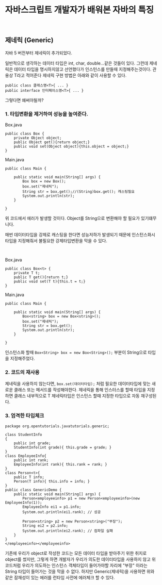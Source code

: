 # 자바스크립트 개발자가 배워본 자바의 특징


<br />

## 제네릭 (Generic)

자바 5 버전부터 제네릭이 추가되었다.

일반적으로 생각하는 데이터 타입은 int, char, double...같은 것들이 있다. 그런데 제네릭은 데이터 타입을 명시하지않고 선언했다가 인스턴스를 만들때 지정해주는것이다.
관용상 T라고 적어준다 제네릭 구현 방법은 아래와 같이 사용할 수 있다.
```
public class 클래스명<T>{ ... }
public interface 인터페이스명<T>{ ... }
```

그렇다면 왜써야될까?

### 1. 타입변환을 제거하여 성능을 높여준다.

Box.java
```
public class Box {
    private Object object;
    public Object get(){return object;}
    public void set(Object object){this.object = object;}
}
```

Main.java

```
public class Main {
 
    public static void main(String[] args) {
        Box box = new Box();
        box.set("제네릭");
        String str = box.get();//(String)box.get(); 캐스팅필요
        System.out.println(str);
    }
 
}
```
위 코드에서 에러가 발생할 것이다. Object를 String으로 변환해야 할 필요가 있기떄무니다.

매번 데이터타입을 강제로 캐스팅을 한다면 성능저하가 발생되기 때문에 인스턴스화시 타입을 지정해줘서 불필요한 강제타입변환을 막을 수 있다.

<br>

Box.java
```
public class Box<t> {
    private T t;
    public T get(){return t;}
    public void set(T t){this.t = t;}
}
```

Main.java
```
public class Main {
 
    public static void main(String[] args) {
        Box<string> box = new Box<string>();
        box.set("제네릭");
        String str = box.get();
        System.out.println(str);
    }
 
}
```

 인스턴스화 할때  `Box<String> box = new Box<String>();` 부분이 String으로 타입을 지정해주었다.


### 2. 코드의 재사용

제네릭을 사용하지 않는다면, `box.set(데이터타입);` 처럼 필요한 데이터타입에 맞는 새로운 클래스 또는 메서드를 작성해야한다.
제네릭을 통해 인스터스를 할때 타입을 지정하면 클래스 내부적으로 T 제네릭타입은 인스턴스 할때 지정한 타입으로 자동 재구성된다.

### 3. 엄격한 타입체크

```
package org.opentutorials.javatutorials.generic;
 
class StudentInfo
{
    public int grade;
    StudentInfo(int grade){ this.grade = grade; }
}
class EmployeeInfo{
    public int rank;
    EmployeeInfo(int rank){ this.rank = rank; }
}
class Person<t>{
    public T info;
    Person(T info){ this.info = info; }
}
public class GenericDemo {
    public static void main(String[] args) {
        Person<employeeinfo> p1 = new Person<employeeinfo>(new EmployeeInfo(1));
        EmployeeInfo ei1 = p1.info;
        System.out.println(ei1.rank); // 성공
          
        Person<string> p2 = new Person<string>("부장");
        String ei2 = p2.info;
        System.out.println(ei2.rank); // 컴파일 실패
    }
}
</employeeinfo></employeeinfo>
``` 

기존에 우리가 object로 작성한 코드는 모든 데이터 타입을 받아주기 위한 취지로 object를 썼지만, 그렇게 하면 개발자가 우리가 의도한 데이터타입을 사용하지 않고 위 코드처럼 우리가 의도하는 인스턴스 객체타입이 들어가야할 자리에 "부장" 이라는 String 타입이 들어가는 것을 막을 수 없다.
하지만 Generic(제네릭)을 사용하면 위와 같은 잠재성이 있는 에러를 런타임 사전에 에러체크 할 수 있다.


